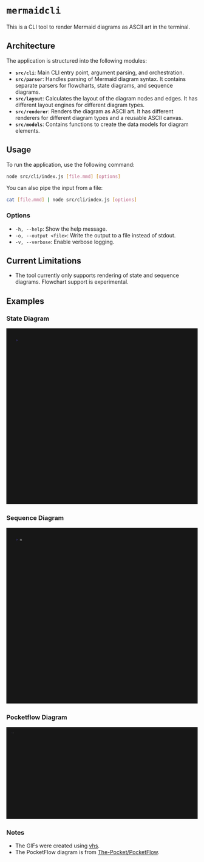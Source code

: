 # `mermaidcli`

This is a CLI tool to render Mermaid diagrams as ASCII art in the terminal.

## Architecture

The application is structured into the following modules:

- **`src/cli`**: Main CLI entry point, argument parsing, and orchestration.
- **`src/parser`**: Handles parsing of Mermaid diagram syntax. It contains separate parsers for flowcharts, state diagrams, and sequence diagrams.
- **`src/layout`**: Calculates the layout of the diagram nodes and edges. It has different layout engines for different diagram types.
- **`src/renderer`**: Renders the diagram as ASCII art. It has different renderers for different diagram types and a reusable ASCII canvas.
- **`src/models`**: Contains functions to create the data models for diagram elements.

## Usage

To run the application, use the following command:

```bash
node src/cli/index.js [file.mmd] [options]
```

You can also pipe the input from a file:

```bash
cat [file.mmd] | node src/cli/index.js [options]
```

### Options

- `-h, --help`: Show the help message.
- `-o, --output <file>`: Write the output to a file instead of stdout.
- `-v, --verbose`: Enable verbose logging.

## Current Limitations

- The tool currently only supports rendering of state and sequence diagrams. Flowchart support is experimental.

## Examples

### State Diagram

<img alt="State Diagram" src="https://github.com/Theblackcat98/mermaidCLI/raw/master/assets/state-dmm.gif" width="800" />

### Sequence Diagram

<img alt="Sequence Diagram" src="https://github.com/Theblackcat98/mermaidCLI/raw/master/assets/sequence-dmm.gif" width="800" />

### Pocketflow Diagram

<img alt="Pocketflow Diagram" src="https://github.com/Theblackcat98/mermaidCLI/raw/master/assets/pocketflow-dmm.gif" width="800" />

### Notes
* The GIFs were created using [vhs](https://github.com/charmbracelet/vhs).
* The PocketFlow diagram is from [The-Pocket/PocketFlow](https://github.com/The-Pocket/PocketFlow).

